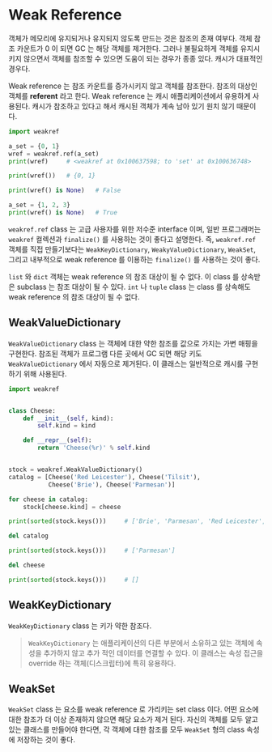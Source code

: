 # Weak Reference

객체가 메모리에 유지되거나 유지되지 않도록 만드는 것은 참조의 존재 여부다. 
객체 참조 카운트가 0 이 되면 GC 는 해당 객체를 제거한다. 그러나 불필요하게 
객체를 유지시키지 않으면서 객체를 참조할 수 있으면 도움이 되는 경우가 
종종 있다. 캐시가 대표적인 경우다.


Weak reference 는 참조 카운트를 증가시키지 않고 객체를 참조한다. 참조의 대상인 
객체를 **referent** 라고 한다. Weak reference 는 캐시 애플리케이션에서 유용하게 
사용된다. 캐시가 참조하고 있다고 해서 캐시된 객체가 계속 남아 있기 원치 않기 
때문이다.

```python
import weakref

a_set = {0, 1}
wref = weakref.ref(a_set)
print(wref)     # <weakref at 0x100637598; to 'set' at 0x100636748>

print(wref())   # {0, 1}

print(wref() is None)   # False

a_set = {1, 2, 3}
print(wref() is None)   # True
```

`weakref.ref` class 는 고급 사용자를 위한 저수준 interface 이며, 일반 프로그래머는 
`weakref` 컬렉션과 `finalize()` 를 사용하는 것이 좋다고 설명한다. 즉, `weakref.ref` 
객체를 직접 만들기보다는 `WeakKeyDictionary`, `WeakyValueDictionary`, `WeakSet`, 
그리고 내부적으로 weak reference 를 이용하는 `finalize()` 를 사용하는 것이 좋다.


`list` 와 `dict` 객체는 weak reference 의 참조 대상이 될 수 없다. 이 class 를 
상속받은 subclass 는 참조 대상이 될 수 있다. `int` 나 `tuple` class 는 class 
를 상속해도 weak reference 의 참조 대상이 될 수 없다.

## WeakValueDictionary

`WeakValueDictionary` class 는 객체에 대한 약한 참조를 값으로 가지는 가변 매핑을 
구현한다. 참조된 객체가 프로그램 다른 곳에서 GC 되면 해당 키도 `WeakValueDictionary` 
에서 자동으로 제거된다. 이 클래스는 일반적으로 캐시를 구현하기 위해 사용된다.

```python
import weakref


class Cheese:
    def __init__(self, kind):
        self.kind = kind

    def __repr__(self):
        return 'Cheese(%r)' % self.kind


stock = weakref.WeakValueDictionary()
catalog = [Cheese('Red Leicester'), Cheese('Tilsit'),
           Cheese('Brie'), Cheese('Parmesan')]

for cheese in catalog:
    stock[cheese.kind] = cheese

print(sorted(stock.keys()))     # ['Brie', 'Parmesan', 'Red Leicester', 'Tilsit']

del catalog

print(sorted(stock.keys()))     # ['Parmesan']

del cheese

print(sorted(stock.keys()))     # []
```

## WeakKeyDictionary
`WeakKeyDictionary` class 는 키가 약한 참조다. 

> `WeakKeyDictionary` 는 애플리케이션의 다른 부분에서 소유하고 있는 객체에 속성을 
추가하지 않고 추가 적인 데이터를 연결할 수 있다. 이 클래스는 속성 접근을 override 
하는 객체(디스크립터)에 특히 유용하다.

## WeakSet
`WeakSet` class 는 요소를 weak reference 로 가리키는 set class 이다. 어떤 요소에 대한 
참조가 더 이상 존재하지 않으면 해당 요소가 제거 된다. 자신의 객체를 모두 알고 있는 
클래스를 만들어야 한다면, 각 객체에 대한 참조를 모두 `WeakSet` 형의 class 속성에 저장하는 
것이 좋다.
